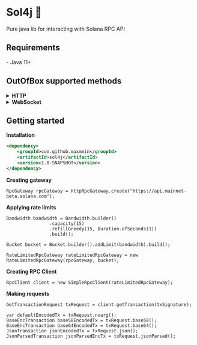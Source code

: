 <h1>Sol4j 👾</h1>
Pure java lib for interacting with Solana RPC API


<h2>Requirements</h2>
- Java 11+


<h2>OutOfBox supported methods</h2>
<details>
<summary><b>HTTP</b></summary>
Under active development

	- getAccountInfo ✅
	- getBalance ❌
	- getBlock ❌
	- getBlockCommitment ❌
	- getBlockHeight ❌
	- getBlockProduction ❌
	- getBlocks ❌
	- getBlocksWithLimit ❌
	- getBlockTime ❌
	- getClusterNodes ✅
	- getEpochInfo ❌
	- getEpochSchedule ❌
	- getFeeForMessage ❌
	- getFirstAvailableBlock ❌
	- getGenesisHash ❌
	- getHealth ❌
	- getHighestSnapshotSlot ❌
	- getIdentity ❌
	- getInflationGovernor ❌
	- getInflationRate ❌
	- getInflationReward ❌
	- getLargestAccounts ❌
	- getLatestBlockhash ❌
	- getLeaderSchedule ❌
	- getMaxRetransmitSlot ❌
	- getMaxShredInsertSlot ❌
	- getMinimumBalanceForRentExemption ❌
	- getMultipleAccounts ✅
	- getProgramAccounts ✅
	- getRecentPerformanceSamples ❌
	- getRecentPrioritizationFees ❌
	- getSignaturesForAddress ✅
	- getSignatureStatuses ❌
	- getSlot ❌
	- getSlotLeader ❌
	- getSlotLeaders ❌
	- getStakeMinimumDelegation ❌
	- getSupply ❌
	- getTokenAccountBalance ❌
	- getTokenAccountsByDelegate ❌
	- getTokenAccountsByOwner ✅
	- getTokenLargestAccounts ❌
	- getTokenSupply ❌
	- getTransaction ✅
	- getTransactionCount ❌
	- getVersion ❌
	- getVoteAccounts ❌
	- isBlockhashValid ❌
	- minimumLedgerSlot ❌
	- requestAirdrop ❌
	- sendTransaction ❌
	- simulateTransaction ❌
</details>
<details>
<summary><b>WebSocket</b></summary>
Not implemented yet
</details>


<h2>Getting started</h2>

<b>Installation</b>
  
```xml
<dependency>
	<groupId>com.github.maxmmin</groupId>
	<artifactId>sol4j</artifactId>
	<version>1.0-SNAPSHOT</version>
</dependency>
```

<b>Creating gateway</b>

```
RpcGateway rpcGateway = HttpRpcGateway.create("https://api.mainnet-beta.solana.com");
```

<b>Applying rate limits</b>

```
Bandwidth bandwidth = Bandwidth.builder()
                .capacity(15)
                .refillGreedy(15, Duration.ofSeconds(1))
                .build();

Bucket bucket = Bucket.builder().addLimit(bandwidth).build();

RateLimitedRpcGateway rateLimitedRpcGateway = new RateLimitedRpcGateway(rpcGateway, bucket);
```

<b>Creating RPC Client</b>

```
RpcClient client = new SimpleRpcClient(rateLimitedRpcGateway);
```

<b>Making requests</b>

```
GetTransactionRequest txRequest = client.getTransaction(txSignature);

var defaultEncodedTx = txRequest.noarg();
BaseEncTransaction base58EncodedTx = txRequest.base58();
BaseEncTransaction base64EncodedTx = txRequest.base64();
JsonTransaction jsonEncodedTx = txRequest.json();
JsonParsedTransaction jsonParsedEncTx = txRequest.jsonParsed();
```
